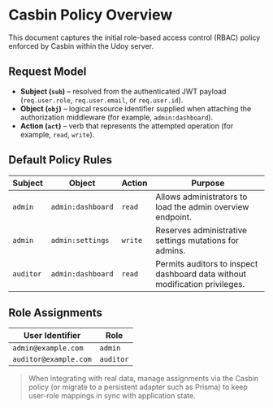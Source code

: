 # Casbin Policy Overview

This document captures the initial role-based access control (RBAC) policy enforced by Casbin within the Udoy server.

## Request Model
- **Subject (`sub`)** – resolved from the authenticated JWT payload (`req.user.role`, `req.user.email`, or `req.user.id`).
- **Object (`obj`)** – logical resource identifier supplied when attaching the authorization middleware (for example, `admin:dashboard`).
- **Action (`act`)** – verb that represents the attempted operation (for example, `read`, `write`).

## Default Policy Rules
| Subject | Object | Action | Purpose |
| --- | --- | --- | --- |
| `admin` | `admin:dashboard` | `read` | Allows administrators to load the admin overview endpoint. |
| `admin` | `admin:settings` | `write` | Reserves administrative settings mutations for admins. |
| `auditor` | `admin:dashboard` | `read` | Permits auditors to inspect dashboard data without modification privileges. |

## Role Assignments
| User Identifier | Role |
| --- | --- |
| `admin@example.com` | `admin` |
| `auditor@example.com` | `auditor` |

> When integrating with real data, manage assignments via the Casbin policy (or migrate to a persistent adapter such as Prisma) to keep user-role mappings in sync with application state.
